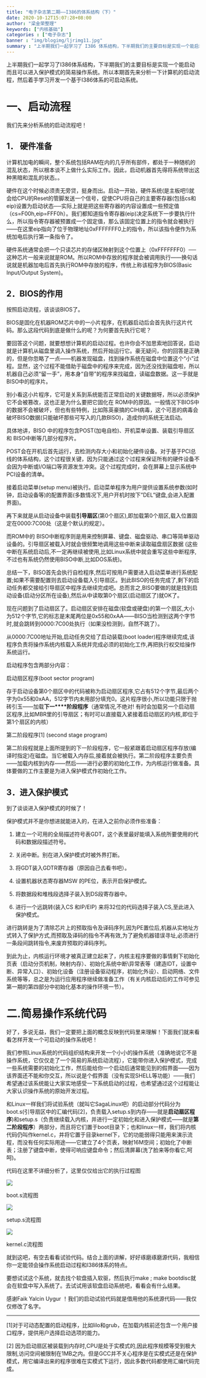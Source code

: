 ```yaml
---
title: "电子杂志第二期——I386的体系结构（下）"
date: 2020-10-12T15:07:28+08:00
author: "梁金荣整理"
keywords: ["内核基础"]
categories : ["电子杂志"]
banner : "img/blogimg/ljrimg11.jpg"
summary : "上半期我们一起学习了 I386 体系结构，下半期我们的主要目标是实现一个能启动而且可以进入保护模式的简易操作系统。所以本期首先来分析一下计算机的启动流程，然后着手学习开发一个基于 I386 体系的可启动系统。"
---
```


上半期我们一起学习了I386体系结构，下半期我们的主要目标是实现一个能启动而且可以进入保护模式的简易操作系统。所以本期首先来分析一下计算机的启动流程，然后着手学习开发一个基于I386体系的可启动系统。

# 一、启动流程

我们先来分析系统的启动流程吧！

## 1． 硬件准备

计算机加电的瞬间，整个系统包括RAM在内的几乎所有部件，都处于一种随机的混乱状态，所以根本谈不上做什么实际工作。因此，启动机器首先得将系统带出这种黑暗和混乱的状态。。

硬件在这个时候必须责无旁贷，挺身而出。启动一开始，硬件系统(是主板吧!)就会给CPU的Reset的管脚发送一个信号，促使CPU将自己的主要寄存器(包括cs和eip)设置为启动状态──实际上就是把这些寄存器的内容设置成一些预定值（cs=F00h,eip=FFF0h）。我们都知道指令寄存器(eip)决定系统下一步要执行什么，所以指令寄存器被预置成一个固定值，那么该固定位置上的指令就会被执行――在这里eip指向了位于物理地址0xFFFFFFF0上的指令，所以该指令便作为系统加电后执行第一条指令了。

硬件系统通常会把一个只读芯片的存储区映射到这个位置上（0xFFFFFFF0）──这种芯片一般来说就是ROM。所以ROM中存放的程序就会被调用执行――换句话说就是机器加电后首先执行ROM中存放的程序，传统上称该程序为BIOS(Basic Input/Output System)。

## 2．BIOS的作用

按照启动流程，该谈谈BIOS了。

BIOS是固化在机器ROM芯片中的一小片程序，在机器启动后会首先执行这片代码。那么这段代码到底是做什么的呢？为何要首先执行它呢？

要回答这个问题，就要想想计算机的启动过程。也许你会不加思索地回答说，启动就是计算机从磁盘里调入操作系统，然后开始运行它。豪无疑问，你的回答是正确的，但是你忽略了一点――机器发现磁盘，找到操作系统在磁盘中位置这个“小”过程。显然，这个过程不能借助于磁盘中的程序来完成，因为还没找到磁盘啦，所以机器自己必须“留一手”，用本身“自带”的程序来找磁盘，读磁盘数据。这一手就是BISO中的程序片。

别小看这小片程序，它可是关系到系统能否正常启动的关键数据呀，所以必须保护它不会被篡改，这也正是为什么要把它固化在 ROM中的原因。一般情况下BIOS中的数据不会被破坏，但也有些特例，比如陈英豪搞的CIH病毒，这个可恶的病毒会破坏BISO数据(只能破坏那些可写入的几款BISO)，造成你的系统无法启动。


具体地讲，BISO 中的程序包含POST(加电自检)、开机菜单设置、装载引导扇区和 BISO中断等几部分程序片。

POST会在开机后首先运行，去检测内存大小和初始化硬件设备。对于基于PCI总线的体系结构，这个过程很关键，因为只能通过这个过程来保证所有的硬件设备不会因为中断或I/O端口等资源发生冲突。这个过程完成时，会在屏幕上显示系统中PCI设备的清单。

接着启动菜单(setup menu)被执行。启动菜单程序为用户提供设置系统参数(如时钟，启动设备等)的配置界面(多数情况下,用户开机时按下”DEL”键盘,会进入配置界面)。

再下来就是从启动设备中装载**引导扇区**(第0个扇区),即加载第0个扇区,载入位置固定在0000:7C00处（这是个默认的规定）。

而ROM中的 BISO中断程序则是用来控制屏幕、键盘、磁盘驱动、串口等简单驱动设备的。引导扇区被载入时就会很频繁地调用这些中断来读取磁盘扇区数据  (这些中断在系统启动后,不一定再继续被使用,比如Linux系统中就会重写这些中断程序,不过也有系统仍然使用BISO中断,比如DOS系统)。

总结一下，BISO首先会执行自检程序,然后可按用户需要进入启动菜单进行系统配置;如果不需要配置则去启动设备载入引导扇区。到此BISO的任务完成了,剩下的启动任务都交接给引导扇区中程序去继续完成吧。总而言之,BISO要做的就是找到启动设备(启动分区所在设备),然后从中读取第0个扇区(启动扇区了)就OK了。

现在问题到了启动扇区了。启动扇区安排在磁盘(软盘或硬盘)的第一个扇区,大小为512个字节,它的标志是末尾两位是0x55和0xAA――BISO当检测到这两个字节时,就会跳转到0000:7C00处执行（如果没检测到，自然不跳了）。

从0000:7C00地址开始,启动任务交给了启动装载(boot loader)程序继续完成,该程序负责将操作系统内核载入系统并完成必须的初始化工作,再把执行权交给操作系统运行。

启动程序包含两部分内容：

启动扇区程序(boot sector program)

存于启动设备第0个扇区中的代码被称为启动扇区程序,它占有512个字节,最后两个字为0x55和0xAA，512字节内未用部分填充0。这片程序很小,所以功能只限于抛砖引玉――加载**下一****阶段程序**（通常情况,不绝对! 有时会加载另一个启动扇区程序,比如MBR里的引导扇区；有时可以直接载入紧接着启动扇区的内核,即位于第1个扇区的内核）

第二阶段程序[1] (second stage program)

第二阶段程就是上面所提到的下一阶段程序，它一般紧跟着启动扇区程序存放(编译时指定)在磁盘。当它被载入内存后,接着就会被执行。第二阶段程序主要负责――加载内核到内存――然后――进行必要的初始化工作，为内核运行做准备。具体要做的工作主要是为进入保护模式作初始化工作。      

## 3．进入保护模式

到了谈谈进入保护模式的时候了！

保护模式并不是你想进就能进入的，在进入之前你必须作些准备：

1. 建立一个可用的全局描述符号表GDT，这个表里最好能填入系统所要使用的代码和数据段描述符号。

2. 关闭中断。别在进入保护模式时被外界打断。

3. 将GDT装入GDTR寄存器（原因自己去看书吧）。

4. 设置机器状态寄存器MSW 的PE位，表示开启保护模式。

5. 将数据段和堆栈段选择子装入到DS段寄存器中。

6. 进行一个远跳转(装入CS 和IP/EIP) 来将32位的代码选择子装入CS,至此进入保护模式。

 

进行跳转是为了清除芯片上的预取指令及译码序列,因为PE置位后,机器从实地址方式转入了保护方式,而预取及译码的指令不再有效,为了避免机器错误寻址,必须进行一条段间跳转指令,来废弃预取的译码序列。

 

到此为止，内核运行环境才被真正建立起来了，内核主程序要做的事情剩下初始化页表（启动分页机制，映射内存）、初始化系统中断\异常表等（建造IDT，设置中断、异常入口）、初始化设备（注册设备驱动程序，初始化外设）、启动网络、文件系统等等，总之是为运行应用程序继续做准备工作（有关内核启动后的工作可参见第一期的第四部分中初始化基本的操作环境一节）。

 

# 二.简易操作系统代码

好了，多说无益，我们一定要把上面的概念反映到代码里来理解！下面我们就来看看怎样开发一个可启动的操作系统吧！


我们参照Linux系统的代码组织结构来开发一个小小的操作系统（准确地说它不是操作系统，它仅仅走了一个简易的系统启动流程），它能带你进入保护模式，完成一些系统需要的初始化工作，然后能给你一个启动后通常能见到的假界面――因为该界面还不能和你交互，所以说是个假界面（没有实现SHELL等功能）――我们希望通过该系统能让大家实地感受一下系统启动的过程，也希望通过这个过程能让大家认识操作系统的原始开发过程。 

和Linux一样我们将试验系统（就叫它SagaLinux吧）的启动部分代码分为boot.s(引导扇区中的汇编代码[2]，负责载入setup.s到内存――就是**启动扇区程序**)和setup.s（负责继续载入内核，并进行一定初始化和进入保护模式――就是**第二阶段程序**）两部分，而且将它们置于boot目录下；也和linux一样，我们将内核代码仍叫作kernel.c，并将它置于目录kernel下，它的功能弱得只能用来演示流程，而没有任何实际用途――它建立了4个页表，映射16M空间；初始化了中断表；注册了键盘中断，使得可响应键盘命令；然后清屏幕(洗了脸来等你看它,呵呵)。

代码在这里不详细分析了，这里仅仅给出它的执行过程图

![](img/1.gif)

boot.s流程图

![](img/2.gif)

 setup.s流程图

![](img/3.gif) 

kernel.c流程图

就到这吧，有空去看看试验代码。结合上面的讲解，好好琢磨琢磨源代码，我相信你一定能领会操作系统启动过程和I386体系的特点。

 要想试试这个系统，就去找个软盘插入软驱，然后执行make ; make bootdisc就会在软盘中写入系统了。去试试用该软盘启动系统吧，看看会有什么结果。

 感谢Faik Yalcin Uygur ！我们的启动试验代码就是借用他的系统源代码――我仅仅修改了名字。

------

[1]对于可动态配置的启动程序，比如lilo和grub，在加载内核前还包含一个用户接口程序，提供用户选择启动选项的能力。

[2] 因为启动扇区被装载到内存时,CPU是处于实模式的,因此程序规模等受到极大限制,访问空间被限制在1MB之内。但是GCC并不关心程序是在实模式还是在保护模式，用它编译出来的程序很难在实模式下运行，因此多数代码都使用汇编代码完成。